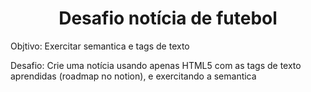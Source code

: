 <h1 align="center">Desafio notícia de futebol</h1> 
<p>Objtivo: Exercitar semantica e tags de texto</p>
<span>Desafio: Crie uma notícia usando apenas HTML5 com as tags de texto aprendidas (roadmap no notion), e exercitando a semantica</span>
